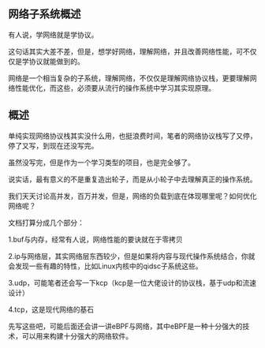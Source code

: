 ## 网络子系统概述

有人说，学网络就是学协议。

这句话其实大差不差，但是，想学好网络，理解网络，并且改善网络性能，可不仅仅是学协议就能做到的。

网络是一个相当复杂的子系统，理解网络，不仅仅是理解网络协议栈，更要理解网络性能优化，而这些，必须要从流行的操作系统中学习其实现原理。



## 概述

单纯实现网络协议栈其实没什么用，也挺浪费时间，笔者的网络协议栈写了又停，停了又写，到现在还没写完。

虽然没写完，但是作为一个学习类型的项目，也是完全够了。

说实话，最有意义的不是重复造出轮子，而是从小轮子中去理解真正的操作系统。

我们天天讨论高并发，百万并发，但是，网络的负载到底在体现哪里呢？如何优化网络呢？

文档打算分成几个部分：

1.buf与内存，经常有人说，网络性能的要诀就在于零拷贝

2.ip与网络层，其实网络层东西较少，但是如果将内容与现代操作系统结合，你就会发现一些有趣的特性，比如Linux内核中的qidsc子系统这些。

3.udp，可能笔者还会写一下kcp（kcp是一位大佬设计的协议栈，基于udp和流速设计）

4.tcp，这是现代网络的基石

先写这些吧，可能后面还会讲一讲eBPF与网络，其中eBPF是一种十分强大的技术，可以用来构建十分强大的网络软件。



